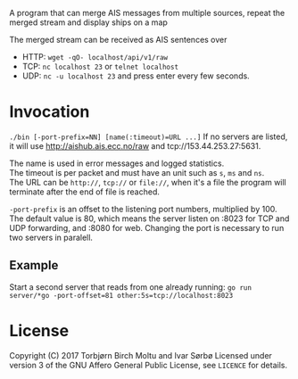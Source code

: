 A program that can merge AIS messages from multiple sources, repeat the merged stream and display ships on a map

The merged stream can be received as AIS sentences over

* HTTP: `wget -qO- localhost/api/v1/raw`
* TCP: `nc localhost 23` or `telnet localhost`
* UDP: `nc -u localhost 23` and press enter every few seconds.


# Invocation

`./bin [-port-prefix=NN] [name(:timeout)=URL ...]`
If no servers are listed, it will use http://aishub.ais.ecc.no/raw and tcp://153.44.253.27:5631.

The name is used in error messages and logged statistics.  
The timeout is per packet and must have an unit such as `s`, `ms` and `ns`.  
The URL can be `http://`, `tcp://` or `file://`, when it's a file the program
will terminate after the end of file is reached.

`-port-prefix` is an offset to the listening port numbers, multiplied by 100.  
The default value is 80, which means the server listen on :8023 for TCP and UDP forwarding, and :8080 for web. Changing the port is necessary to run two servers in paralell.

## Example
Start a second server that reads from one already running:
`go run server/*go -port-offset=81 other:5s=tcp://localhost:8023`


# License
Copyright (C) 2017 Torbjørn Birch Moltu and Ivar Sørbø
Licensed under version 3 of the GNU Affero General Public License,
see `LICENCE` for details.
